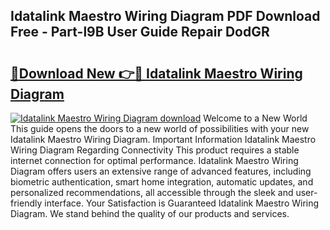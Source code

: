 ## Idatalink Maestro Wiring Diagram PDF Download Free - Part-l9B User Guide Repair DodGR

# <h2><a href="http://dfiaw9f.blite.top/?on=Idatalink+Maestro+Wiring+Diagram">🔗Download New 👉🔴 Idatalink Maestro Wiring Diagram</a></h2>

[![Idatalink Maestro Wiring Diagram download](https://i.imgur.com/lujVjoI.png)](http://dfiaw9f.blite.top/?on=Idatalink+Maestro+Wiring+Diagram)
Welcome to a New World This guide opens the doors to a new world of possibilities with your new Idatalink Maestro Wiring Diagram. Important Information Idatalink Maestro Wiring Diagram Regarding Connectivity This product requires a stable internet connection for optimal performance. Idatalink Maestro Wiring Diagram offers users an extensive range of advanced features, including biometric authentication, smart home integration, automatic updates, and personalized recommendations, all accessible through the sleek and user-friendly interface. Your Satisfaction is Guaranteed Idatalink Maestro Wiring Diagram. We stand behind the quality of our products and services.
